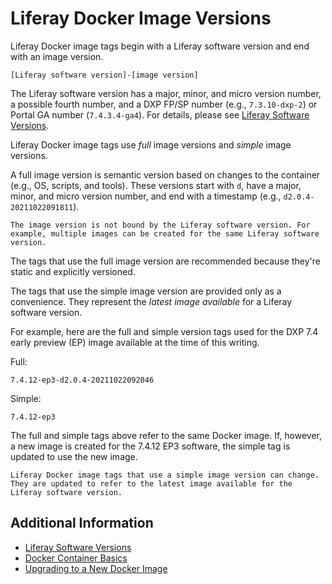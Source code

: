 # Liferay Docker Image Versions

Liferay Docker image tags begin with a Liferay software version and end with an image version.

`[Liferay software version]-[image version]`

The Liferay software version has a major, minor, and micro version number, a possible fourth number, and a DXP FP/SP number (e.g., `7.3.10-dxp-2`) or Portal GA number (`7.4.3.4-ga4`). For details, please see [Liferay Software Versions](../../reference/liferay-software-versions.md).

Liferay Docker image tags use *full* image versions and *simple* image versions.

A full image version is semantic version based on changes to the container (e.g., OS, scripts, and tools). These versions start with `d`, have a major, minor, and micro version number, and end with a timestamp (e.g., `d2.0.4-20211022091811`).

```{important}
The image version is not bound by the Liferay software version. For example, multiple images can be created for the same Liferay software version.
```

The tags that use the full image version are recommended because they're static and explicitly versioned.

The tags that use the simple image version are provided only as a convenience. They represent the *latest image available* for a Liferay software version.

For example, here are the full and simple version tags used for the DXP 7.4 early preview (EP) image available at the time of this writing.

Full:

```
7.4.12-ep3-d2.0.4-20211022092046
```

Simple:

```
7.4.12-ep3
```

The full and simple tags above refer to the same Docker image. If, however, a new image is created for the 7.4.12 EP3 software, the simple tag is updated to use the new image.

```{warning}
Liferay Docker image tags that use a simple image version can change. They are updated to refer to the latest image available for the Liferay software version.
```

## Additional Information

* [Liferay Software Versions](../../reference/liferay-software-versions.md)
* [Docker Container Basics](./docker-container-basics.md)
* [Upgrading to a New Docker Image](./upgrading-to-a-new-docker-image.md)